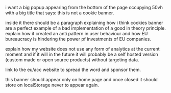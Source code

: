 i want a big popup appearing from the bottom of the page occupying 50vh with a big title that says: this is not a cookie banner.

inside it there should be a paragraph explaining how i think cookies banner are a perfect example of a bad implementation of a good in theory principle. explain how it created an anti pattern in user behaviour and how EU bureaucracy is hindering the power pf investments of EU companies.

explain how my website does not use any form of analytics at the current moment and if it will in the future it will probably be a self hosted version (custom made or open source products) without targeting data.

link to the eu/acc website to spread the word and sponsor them.

this banner should appear only on home page and once closed it should store on localStorage never to appear again.